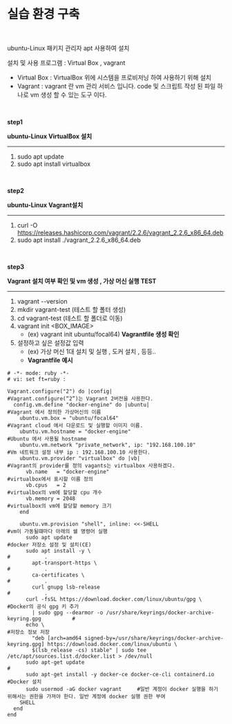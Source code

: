 # 실습 환경 구축

<br>

ubuntu-Linux 패키지 관리자 apt 사용하여 설치

설치 및 사용 프로그램 : Virtual Box , vagrant

* Virtual Box : VirtualBox 위에 시스템을 프로비저닝 하여 사용하기 위해 설치
* Vagrant : vagrant 란 vm 관리 서비스 입니다.  code 및 스크립트 작성 된 파일 하나로 vm 생성 할 수 있는 도구 이다.

<br>


**step1**

**ubuntu-Linux VirtualBox 설치**

***

1. sudo apt update
2. sudo apt install virtualbox

<br>

**step2**

**ubuntu-Linux Vagrant설치**

***

1. curl -O https://releases.hashicorp.com/vagrant/2.2.6/vagrant_2.2.6_x86_64.deb
2. sudo apt install ./vagrant_2.2.6_x86_64.deb

<br>

**step3**

**Vagrant 설치 여부 확인 및 vm 생성 , 가상 머신 실행 TEST**

***

1. vagrant --version
2. mkdir vagrant-test (테스트 할 폴터 생성)
3. cd vagrant-test   (테스트 할 폴더로 이동)
4. vagrant init <BOX_IMAGE> 
   * (ex) vagrant init ubuntu/focal64)  **Vagrantfile 생성 확인**
5. 설정하고 싶은 설정값 입력
   * (ex) 가상 머신 1대 설치 및 실행 , 도커 설치 , 등등.. 
   * **Vagrantfile 예시**

```
# -*- mode: ruby -*-
# vi: set ft=ruby :

Vagrant.configure("2") do |config|										#Vagrant.configure(“2”)는 Vagrant 2버전을 사용한다.
  config.vm.define "docker-engine" do |ubuntu|							#Vagrant 에서 정의한 가상머신의 이름 
    ubuntu.vm.box = "ubuntu/focal64"									#Vagrant cloud 에서 다운로드 및 실행할 이미지 이름.
    ubuntu.vm.hostname = "docker-engine"								#Ubuntu 에서 사용될 hostname
    ubuntu.vm.network "private_network", ip: "192.168.100.10"			#Vm 네트워크 설정 내부 ip : 192.168.100.10 사용한다.
    ubuntu.vm.provider "virtualbox" do |vb|								#Vagrant의 provider를 정의 vagants는 virtualbox 사용하겠다.
      vb.name   = "docker-engine"										#virtualbox에서 표시할 이름 정의
      vb.cpus   = 2														#virtualbox의 vm에 할당할 cpu 개수
      vb.memory = 2048													#virtualbox의 vm에 할당할 memory 크기
    end																	

    ubuntu.vm.provision "shell", inline: <<-SHELL						#vm이 가동될떄마다 아래의 쉘 명령어 실행
      sudo apt update													#docker 저장소 설정 및 설치(CE)
      sudo apt install -y \												#			.
        apt-transport-https \											#			.
        ca-certificates \												#			.
        curl gnupg lsb-release											#			.
      curl -fsSL https://download.docker.com/linux/ubuntu/gpg \			#Docker의 공식 gpg 키 추가
        | sudo gpg --dearmor -o /usr/share/keyrings/docker-archive-keyring.gpg			#
      echo \																			#저장소 정보 저장
        "deb [arch=amd64 signed-by=/usr/share/keyrings/docker-archive-keyring.gpg] https://download.docker.com/linux/ubuntu \
        $(lsb_release -cs) stable" | sudo tee /etc/apt/sources.list.d/docker.list > /dev/null
      sudo apt-get update												#
      sudo apt-get install -y docker-ce docker-ce-cli containerd.io		#Docker 설치
      sudo usermod -aG docker vagrant	  #일반 계정이 docker 실행을 하기 위해서는 권한을 가져야 한다. 일반 계정에 docker 실행 권한 부여
    SHELL																				
  end
end

```



